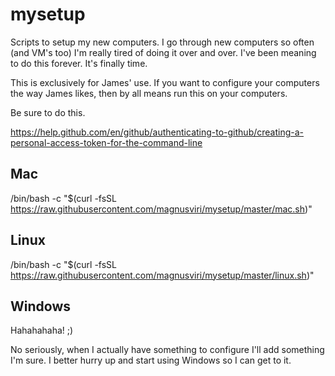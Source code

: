 # mysetup
Scripts to setup my new computers. I go through new computers so often (and VM's too) I'm really tired of doing it over and over. I've been meaning to do this forever. It's finally time.

This is exclusively for James' use. If you want to configure your computers the way James likes, then by all means run this on your computers.

Be sure to do this.

https://help.github.com/en/github/authenticating-to-github/creating-a-personal-access-token-for-the-command-line

## Mac

  /bin/bash -c "$(curl -fsSL https://raw.githubusercontent.com/magnusviri/mysetup/master/mac.sh)"

## Linux

  /bin/bash -c "$(curl -fsSL https://raw.githubusercontent.com/magnusviri/mysetup/master/linux.sh)"

## Windows

Hahahahaha! ;)

No seriously, when I actually have something to configure I'll add something I'm sure. I better hurry up and start using Windows so I can get to it.
